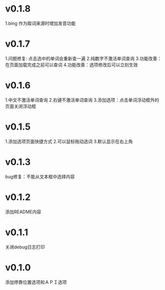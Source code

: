 
# v0.1.8
1.bing 作为取词来源时增加发音功能
# v0.1.7
1.问题修复: 点击选中的单词会重新查一遍
2.纯数字不激活单词查询
3.功能改善：在页面加载完成之前可以查词
4.功能改善：选项修改后可以立刻生效
# v0.1.6
1.中文不激活单词查询 
2.右键不激活单词查询
3.添加选项：点击单词浮动框外的页面关闭浮动框
# v0.1.5
1.添加选项页面快捷方式 
2.可以鼠标拖动选词 
3.默认显示在右上角

# v0.1.3
bug修复：不能从文本框中选择内容

# v0.1.2
添加README内容

# v0.1.1
关闭debug日志打印

# v0.1.0
添加停靠位置选项和ＡＰＩ选项

